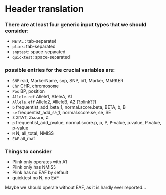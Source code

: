 #  Header translation

### There are at least four generic input types that we should consider:
- `METAL` : tab-separated
- `plink`: tab-separated
- `snptest`: space-separated
- `quicktest`: space-separated

### possible entries for the crucial variables are:
- `SNP` rsid, MarkerName, snp, SNP, id1, Marker, MARKER
- `Chr` CHR, chromosome
- `Pos` BP, position
- `Allele.ref` Allele1, AlleleA, A1
- `Allele.eff` Allele2, AllleleB, A2 (?plink??)
- `b`  frequentist_add_beta_1, normal.score.beta, BETA, b, B
- `se` frequentist_add_se_1, normal.score.se, se, SE
- `Z` STAT, Zscore, Z
- `p` frequentist_add_pvalue, normal.score.p, p, P, P-value, p.value, P.value, p-value
- `N`  N, all_total, NMISS
- `EAF` all_maf

### Things to consider
- Plink only operates with A1
- Plink only has NMISS
- Plink has no EAF by default
- quicktest no N, no EAF

Maybe we should operate without EAF, as it is hardly ever reported...
